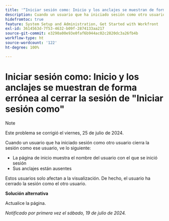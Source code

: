 ```yaml
---
title: '“Iniciar sesión como: Inicio y los anclajes se muestran de forma errónea al cerrar la sesión de Iniciar sesión como”'
description: Cuando un usuario que ha iniciado sesión como otro usuario cierra la sesión de ese usuario, ve los siguientes problemas en su pantalla de inicio.
hidefromtoc: true
feature: System Setup and Administration, Get Started with Workfront
exl-id: 3614563d-7f53-4632-b09f-2874133aa217
source-git-commit: e3290a00e93e0faf6b944ac02c2820dc3a26fb4b
workflow-type: ht
source-wordcount: '122'
ht-degree: 100%

---
```


# Iniciar sesión como: Inicio y los anclajes se muestran de forma errónea al cerrar la sesión de &quot;Iniciar sesión como&quot;

>[!NOTE]
>
>Este problema se corrigió el viernes, 25 de julio de 2024.

Cuando un usuario que ha iniciado sesión como otro usuario cierra la sesión como ese usuario, ve lo siguiente:

* La página de inicio muestra el nombre del usuario con el que se inició sesión
* Sus anclajes están ausentes

Estos usuarios solo afectan a la visualización. De hecho, el usuario ha cerrado la sesión como el otro usuario.

**Solución alternativa**

Actualice la página.

_Notificado por primera vez el sábado, 19 de julio de 2024._
